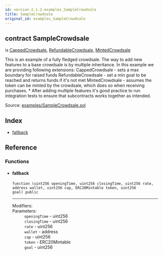 ```yaml
---
id: version-2.1.2-examples_SampleCrowdsale
title: SampleCrowdsale
original_id: examples_SampleCrowdsale
---
```


<div class="contract-doc"><div class="contract"><h2 class="contract-header"><span class="contract-kind">contract</span> SampleCrowdsale</h2><p class="base-contracts"><span>is</span> <a href="crowdsale_validation_CappedCrowdsale.html">CappedCrowdsale</a><span>, </span><a href="crowdsale_distribution_RefundableCrowdsale.html">RefundableCrowdsale</a><span>, </span><a href="crowdsale_emission_MintedCrowdsale.html">MintedCrowdsale</a></p><p class="description">This is an example of a fully fledged crowdsale. The way to add new features to a base crowdsale is by multiple inheritance. In this example we are providing following extensions: CappedCrowdsale - sets a max boundary for raised funds RefundableCrowdsale - set a min goal to be reached and returns funds if it&#x27;s not met MintedCrowdsale - assumes the token can be minted by the crowdsale, which does so when receiving purchases. * After adding multiple features it&#x27;s good practice to run integration tests to ensure that subcontracts works together as intended.</p><div class="source">Source: <a href="https://github.com/OpenZeppelin/zeppelin-solidity/blob/v2.1.2/contracts/examples/SampleCrowdsale.sol" target="_blank">examples/SampleCrowdsale.sol</a></div></div><div class="index"><h2>Index</h2><ul><li><a href="examples_SampleCrowdsale.html#">fallback</a></li></ul></div><div class="reference"><h2>Reference</h2><div class="functions"><h3>Functions</h3><ul><li><div class="item function"><span id="fallback" class="anchor-marker"></span><h4 class="name">fallback</h4><div class="body"><code class="signature">function <strong></strong><span>(uint256 openingTime, uint256 closingTime, uint256 rate, address wallet, uint256 cap, ERC20Mintable token, uint256 goal) </span><span>public </span></code><hr/><dl><dt><span class="label-modifiers">Modifiers:</span></dt><dd></dd><dt><span class="label-parameters">Parameters:</span></dt><dd><div><code>openingTime</code> - uint256</div><div><code>closingTime</code> - uint256</div><div><code>rate</code> - uint256</div><div><code>wallet</code> - address</div><div><code>cap</code> - uint256</div><div><code>token</code> - ERC20Mintable</div><div><code>goal</code> - uint256</div></dd></dl></div></div></li></ul></div></div></div>
